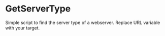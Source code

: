 # GetServerType
Simple script to find the server type of a webserver. Replace URL variable with your target.
